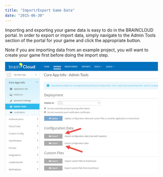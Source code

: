 ```yaml
---
title: "Import/Export Game Data"
date: "2015-06-30"
---
```


Importing and exporting your game data is easy to do in the BRAINCLOUD portal. In order to export or import data, simply navigate to the Admin Tools section of the portal for your game and click the appropriate button.

Note if you are importing data from an example project, you will want to create your game first before doing the import step.

[![BRAINCLOUD](images/BRAINCLOUD_dashboard_importExport.jpg)](images/BRAINCLOUD_dashboard_importExport.jpg)
